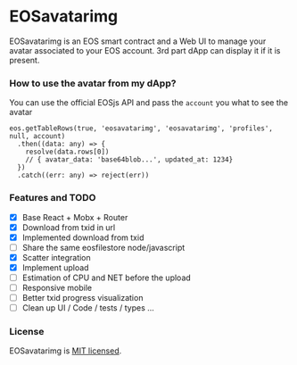 # EOSavatarimg

EOSavatarimg is an EOS smart contract and a Web UI to manage your avatar associated to your EOS account. 3rd part dApp can display it if it is present.

### How to use the avatar from my dApp?

You can use the official EOSjs API and pass the `account` you what to see the avatar

```
eos.getTableRows(true, 'eosavatarimg', 'eosavatarimg', 'profiles', null, account)
  .then((data: any) => {
    resolve(data.rows[0])
    // { avatar_data: 'base64blob...', updated_at: 1234}
  })
  .catch((err: any) => reject(err))
```

### Features and TODO

- [x] Base React + Mobx + Router
- [x] Download from txid in url
- [x] Implemented download from txid 
- [ ] Share the same eosfilestore node/javascript
- [x] Scatter integration
- [x] Implement upload
- [ ] Estimation of CPU and NET before the upload
- [ ] Responsive mobile
- [ ] Better txid progress visualization
- [ ] Clean up UI / Code / tests / types ...

### License

EOSavatarimg is [MIT licensed](./LICENSE).